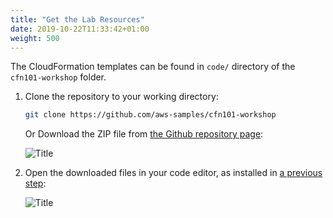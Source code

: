```yaml
---
title: "Get the Lab Resources"
date: 2019-10-22T11:33:42+01:00
weight: 500
---
```


The CloudFormation templates can be found in `code/` directory of the `cfn101-workshop` folder.

1. Clone the repository to your working directory:

    ```bash
    git clone https://github.com/aws-samples/cfn101-workshop
    ```

    Or Download the ZIP file from [the Github repository page](https://github.com/aws-samples/cfn101-workshop):

    ![Title](/20-prerequisites/git-download.png)

1. Open the downloaded files in your code editor, as installed in [a previous step](../300-edit):

    ![Title](/20-prerequisites/vscode.png)
